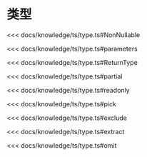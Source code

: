 # 类型

<<< docs/knowledge/ts/type.ts#NonNullable

<<< docs/knowledge/ts/type.ts#parameters

<<< docs/knowledge/ts/type.ts#ReturnType

<<< docs/knowledge/ts/type.ts#partial

<<< docs/knowledge/ts/type.ts#readonly

<<< docs/knowledge/ts/type.ts#pick

<<< docs/knowledge/ts/type.ts#exclude

<<< docs/knowledge/ts/type.ts#extract

<<< docs/knowledge/ts/type.ts#omit
